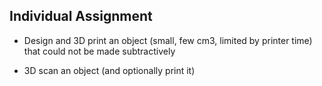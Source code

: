 ## Individual Assignment

- Design and 3D print an object (small, few cm3, limited by printer time) that could not be made subtractively

- 3D scan an object (and optionally print it)
